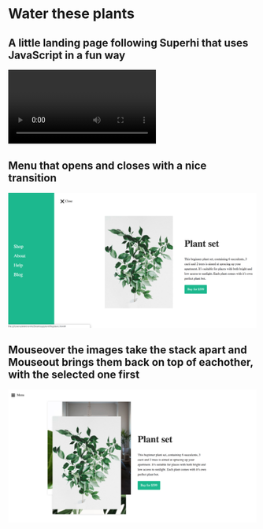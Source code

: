# Water these plants


## A little landing page following Superhi that uses JavaScript in a fun way

![video](./assets/video.mov)

## Menu that opens and closes with a nice transition
![alt text](assets/image1.png)

## Mouseover the images take the stack apart and Mouseout brings them back on top of eachother, with the selected one first
![alt text](assets/image2.png)
